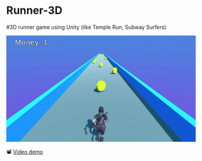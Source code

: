 # Runner-3D
#3D runner game using Unity (like Temple Run, Subway Surfers)

<img src="https://github.com/MinhTuanDang/Runner3D/blob/main/Dev-resources/Screenshot%201.jpg"/>


📽️ [Video demo](https://youtu.be/vA_vPoweBtQ)


